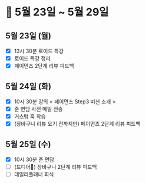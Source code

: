 # 🐯 5월 23일 ~ 5월 29일

## 5월 23일 (월)

- [x] 13시 30분 로이드 특강
- [x] 로이드 특강 정리
- [x] 페이먼츠 2단계 리뷰 피드백

## 5월 24일 (화)

- [x] 10시 30분 강의 < 페이먼츠 Step3 미션 소개 >
- [x] 준 면담 사전 메일 전송
- [x] 커스텀 훅 학습
- [x] (장바구니 리뷰 오기 전까지만) 페이먼츠 2단계 리뷰 피드백

## 5월 25일 (수)

- [x] 10시 30분 준 면담
- [ ] (드디어🥺) 장바구니 2단계 리뷰 피드백
- [ ] 데일리플래너 회식
